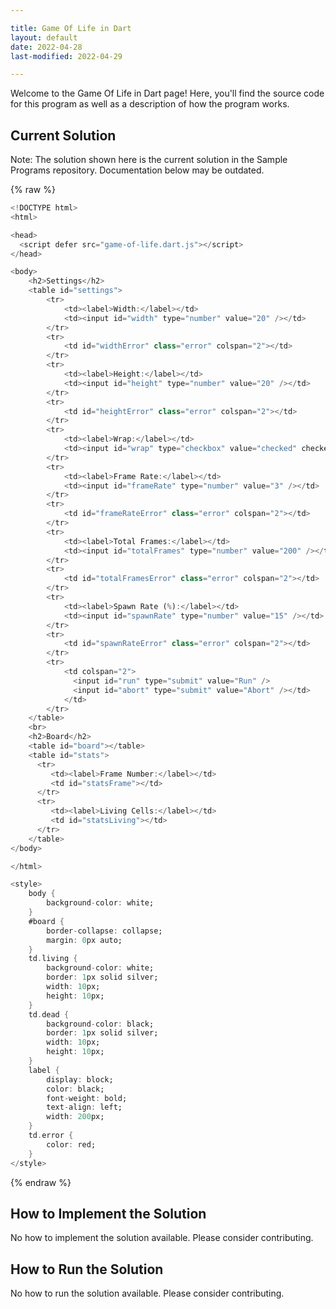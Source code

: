 ```yaml
---

title: Game Of Life in Dart
layout: default
date: 2022-04-28
last-modified: 2022-04-29

---
```


Welcome to the Game Of Life in Dart page! Here, you'll find the source code for this program as well as a description of how the program works.

## Current Solution

Note: The solution shown here is the current solution in the Sample Programs repository. Documentation below may be outdated.

{% raw %}

```Dart
<!DOCTYPE html>
<html>

<head>
  <script defer src="game-of-life.dart.js"></script>
</head>

<body>
    <h2>Settings</h2>
    <table id="settings">
        <tr>
            <td><label>Width:</label></td>
            <td><input id="width" type="number" value="20" /></td>
        </tr>
        <tr>
            <td id="widthError" class="error" colspan="2"></td>
        </tr>
        <tr>
            <td><label>Height:</label></td>
            <td><input id="height" type="number" value="20" /></td>
        </tr>
        <tr>
            <td id="heightError" class="error" colspan="2"></td>
        </tr>
        <tr>
            <td><label>Wrap:</label></td>
            <td><input id="wrap" type="checkbox" value="checked" checked/></td>
        </tr>
        <tr>
            <td><label>Frame Rate:</label></td>
            <td><input id="frameRate" type="number" value="3" /></td>
        </tr>
        <tr>
            <td id="frameRateError" class="error" colspan="2"></td>
        </tr>
        <tr>
            <td><label>Total Frames:</label></td>
            <td><input id="totalFrames" type="number" value="200" /></td>
        </tr>
        <tr>
            <td id="totalFramesError" class="error" colspan="2"></td>
        </tr>
        <tr>
            <td><label>Spawn Rate (%):</label></td>
            <td><input id="spawnRate" type="number" value="15" /></td>
        </tr>
        <tr>
            <td id="spawnRateError" class="error" colspan="2"></td>
        </tr>
        <tr>
            <td colspan="2">
              <input id="run" type="submit" value="Run" />
              <input id="abort" type="submit" value="Abort" /></td>
            </td>
        </tr>
    </table>
    <br>
    <h2>Board</h2>
    <table id="board"></table>
    <table id="stats">
      <tr>
         <td><label>Frame Number:</label></td>
         <td id="statsFrame"></td>
      </tr>
      <tr>
         <td><label>Living Cells:</label></td>
         <td id="statsLiving"></td>
      </tr>
    </table>
</body>

</html>

<style>
    body {
        background-color: white;
    }
    #board {
        border-collapse: collapse;
        margin: 0px auto;
    }
    td.living {
        background-color: white;
        border: 1px solid silver;
        width: 10px;
        height: 10px;
    }
    td.dead {
        background-color: black;
        border: 1px solid silver;
        width: 10px;
        height: 10px;
    }
    label {
        display: block;
        color: black;
        font-weight: bold;
        text-align: left;
        width: 200px;
    }
    td.error {
        color: red;
    }
</style>

```

{% endraw %}

## How to Implement the Solution

No how to implement the solution available. Please consider contributing.

## How to Run the Solution

No how to run the solution available. Please consider contributing.